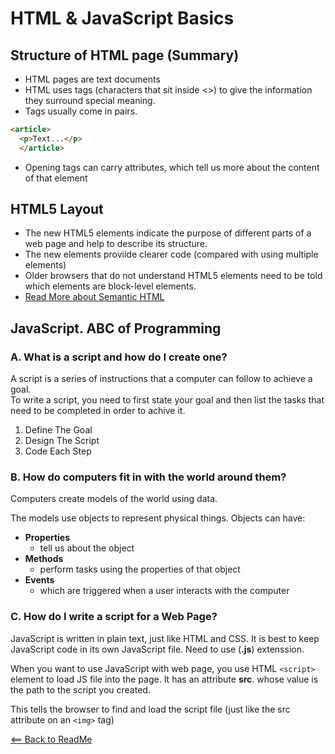 # HTML & JavaScript Basics

## Structure of HTML page (Summary)

- HTML pages are text documents
- HTML uses tags (characters that sit inside <>) to give the information they surround special meaning.
- Tags usually come in pairs. 

```html
<article>
  <p>Text...</p>
  </article>
``` 

- Opening tags can carry attributes, which tell us more about the content of that element

## HTML5 Layout

- The new HTML5 elements indicate the purpose of different parts of a web page and help to describe its structure.
- The new elements proviide clearer code (compared with using multiple <div> elements)
- Older browsers that do not understand HTML5 elements need to be told which elements are block-level elements.
- [Read More about Semantic HTML](../102_notes/html_intro.md)

## JavaScript. ABC of Programming

### A. What is a script and how do I create one?

A script is a series of instructions that a computer can follow to achieve a goal.  
To write a script, you need to first state your goal and then list the tasks that need to be completed in order to achive it.

1. Define The Goal
2. Design The Script
3. Code Each Step  

### B. How do computers fit in with the world around them?

Computers create models of the world using data.  

The models use objects to represent physical things. Objects can have: 
- **Properties** 
    - tell us about the object 
- **Methods** 
    - perform tasks using the properties of that object 
- **Events** 
    - which are triggered when a user interacts with the computer

### C. How do I write a script for a Web Page? 

JavaScript is written in plain text, just like HTML and CSS. It is best to keep JavaScript code in its own JavaScript file. Need to use (**.js**) extenssion. 

When you want to use JavaScript with web page, you use HTML `<script>` element to load JS file into the page. It has an attribute **src**. whose value is the path to the script you created.  

This tells the browser to find and load the script file (just like the src attribute on an `<img>` tag)  

[<== Back to ReadMe](../README.md)